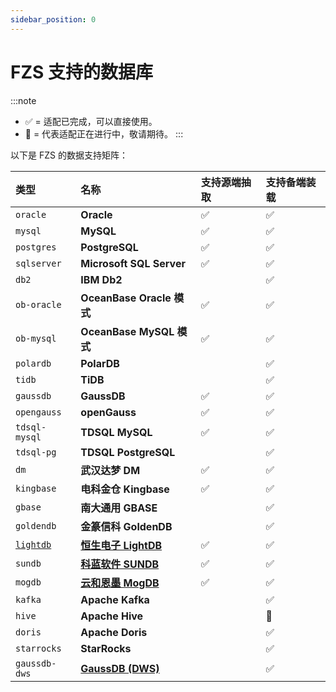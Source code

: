 ```yaml
---
sidebar_position: 0
---
```


# FZS 支持的数据库

:::note
 - ✅ = 适配已完成，可以直接使用。
 - :construction: = 代表适配正在进行中，敬请期待。
:::

以下是 FZS 的数据支持矩阵：

| 类型        | 名称                                                 | 支持源端抽取 | 支持备端装载 |
| :---------- | :--------------------------------------------------- | :----------- | :----------- |
| `oracle`    | **Oracle**                                           | ✅           | ✅           |
| `mysql`     | **MySQL**                                            | ✅           | ✅           |
| `postgres`  | **PostgreSQL**                                       |     ✅         | ✅           |
| `sqlserver` | **Microsoft SQL Server**                             |     ✅        | ✅           |
| `db2`       | **IBM Db2**                                          |              | ✅           |
| `ob-oracle` | **OceanBase Oracle 模式**                            | ✅           | ✅           |
| `ob-mysql`  | **OceanBase MySQL 模式**                             | ✅           | ✅           |
| `polardb`   | **PolarDB**                                          |              | ✅           |
| `tidb`      | **TiDB**                                             |              | ✅           |
| `gaussdb`   | **GaussDB**                                          |   ✅            | ✅           |
| `opengauss` | **openGauss**                                        |    ✅           | ✅           |
| `tdsql-mysql`     | **TDSQL MySQL**                                  |      ✅                 |✅  |
| `tdsql-pg`     | **TDSQL PostgreSQL**                       |                      |✅|
| `dm`        | **武汉达梦 DM**                                      | ✅           | ✅           |
| `kingbase`  | **电科金仓 Kingbase**                                |  ✅            | ✅           |
| `gbase`     | **南大通用 GBASE**                                   |              | ✅           |
| `goldendb`  | **金篆信科 GoldenDB**                                |              | ✅           |
| [`lightdb`](/intro/appendix/db-support/lightdb.md)   | [**恒生电子 LightDB**](https://www.light-pg.com/) |      ✅         | ✅           |
| `sundb`     | [**科蓝软件 SUNDB**](http://www.csii.com.cn/sundb.html)                                   | ✅           | ✅           |
| `mogdb`     | [**云和恩墨 MogDB**](https://www.mogdb.io/)                                   |        ✅       | ✅           |
| `kafka`    | **Apache Kafka**                                            |            | ✅ |
| `hive`    | **Apache Hive**                                            |            | :construction: |
| `doris`    | **Apache Doris**                                            |            | ✅  |
| `starrocks`    | **StarRocks**                                            |            | ✅  |
| `gaussdb-dws`    | [**GaussDB (DWS)**](https://www.huaweicloud.com/product/dws.html)                                            |            | ✅ |